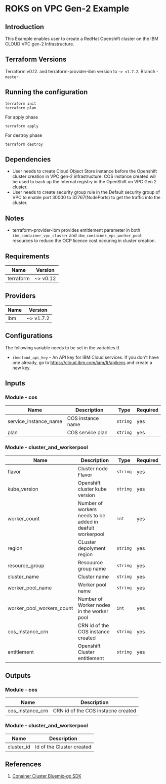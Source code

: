 # ROKS on VPC Gen-2 Example

## Introduction
This Example enables user to create a RedHat Openshift cluster on the IBM CLOUD VPC gen-2 Infrastructure.

## Terraform Versions
Terraform v0.12. and terraform-provider-ibm version to `~> v1.7.2`. Branch - `master`.

## Running the configuration
```shell
terraform init
terraform plan
```

For apply phase

```shell
terraform apply
```
 
 For destroy phase

```shell
terraform destroy
```  

## Dependencies
- User needs to create Cloud Object Store instance before the Openshift cluster creation in VPC gen-2 infrastructure. COS instance created will be used to back up the internal registry in the OpenShift on VPC Gen 2 cluster.
- User needs to create security group rule in the Default security group of VPC to enable port 30000 to 32767(NodePorts) to get the traffic into the cluster.


## Notes
- terraform-provider-ibm provides entitlement parameter in both `ibm_container_vpc_cluster` and `ibm_container_vpc_worker_pool` resources to reduce the OCP licence cost occuring in cluster creation.

<!-- BEGINNING OF PRE-COMMIT-TERRAFORM DOCS HOOK -->
## Requirements

| Name      | Version       |
|-----------|---------------|
| terraform | ~> v0.12      |

## Providers

| Name | Version   |
|------|-----------|
| ibm  | ~> v1.7.2 |

## Configurations
The following variable needs to be set in the variables.tf
* `ibmcloud_api_key` - An API key for IBM Cloud services. If you don't have one already, go to https://cloud.ibm.com/iam/#/apikeys and create a new key.

## Inputs

### Module - cos
| Name                   | Description                                            | Type    | Required |
|------------------------|--------------------------------------------------------|---------|----------|
|service_instance_name   | COS instance name                                      |`string` |   yes    |
|plan                    | COS service plan                                       |`string` |   yes    |

### Module - cluster_and_workerpool
| Name                     | Description                                               | Type    | Required |
|--------------------------|-----------------------------------------------------------|---------|----------|
|flavor                    | Cluster node Flavor                                       |`string` |   yes    |
|kube_version              | Openshift cluster kube version                            |`string` |   yes    |
|worker_count              | Number of workers needs to be added in deafult workerpool |`int`    |   yes    |
|region                    | CLuster depolyment region                                 |`string` |   yes    |
|resource_group            | Resouurce group name                                      |`string` |   yes    |
|cluster_name              | Cluster name                                              |`string` |   yes    |
|worker_pool_name          | Worker pool name                                          |`string` |   yes    |
|worker_pool_workers_count | Number of Worker nodes in the worker pool                 |`int`    |   yes    |
|cos_instance_crn          | CRN id of the COS instance created                        |`string` |   yes    |
|entitlement               | Openshift Cluster entitlement                             |`string` |   yes    |

## Outputs

### Module - cos
| Name             | Description                               |
|------------------|-------------------------------------------|
|cos_instance_crn  | CRN id of the COS instacne created        |

### Module - cluster_and_workerpool
| Name             | Description                               |
|------------------|-------------------------------------------|
|cluster_id        | Id of the Cluster created                 |

<!-- END OF PRE-COMMIT-TERRAFORM DOCS HOOK -->

## References

1. [Conainer Cluster Bluemix-go SDK](https://github.com/IBM-Cloud/bluemix-go/tree/master/api/container/containerv2)